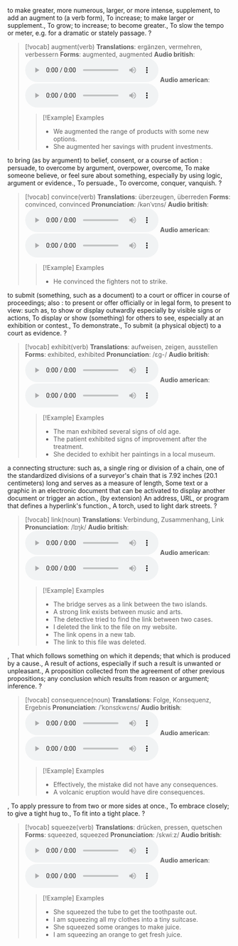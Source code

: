 to make greater, more numerous, larger, or more intense, supplement, to add an augment to (a verb form), To increase; to make larger or supplement., To grow; to increase; to become greater., To slow the tempo or meter, e.g. for a dramatic or stately passage.
?
>[!vocab] augment(verb)
>**Translations**: ergänzen, vermehren, verbessern
>**Forms**: augmented, augmented
>**Audio british**: <audio controls><source src=https://assets.linguee.com/static/29c6282c/mp3/EN_UK/c5/c5343dde4ad1c4ce6e65bb8d9cc0682e-200.mp3 type="audio/mpeg">Unsupported.</audio>
>**Audio american**: <audio controls><source src=https://assets.linguee.com/static/29c6282c/mp3/EN_US/c5/c5343dde4ad1c4ce6e65bb8d9cc0682e-200.mp3 type="audio/mpeg">Unsupported.</audio>
>>[!Example] Examples
>>- We augmented the range of products with some new options.
>>- She augmented her savings with prudent investments.

to bring (as by argument) to belief, consent, or a course of action : persuade, to overcome by argument, overpower, overcome, To make someone believe, or feel sure about something, especially by using logic, argument or evidence., To persuade., To overcome, conquer, vanquish.
?
>[!vocab] convince(verb)
>**Translations**: überzeugen, überreden
>**Forms**: convinced, convinced
>**Pronunciation**: /kənˈvɪns/
>**Audio british**: <audio controls><source src=https://assets.linguee.com/static/29c6282c/mp3/EN_UK/d9/d966a024a058e078e0b04ad6af5fd844-200.mp3 type="audio/mpeg">Unsupported.</audio>
>**Audio american**: <audio controls><source src=https://assets.linguee.com/static/29c6282c/mp3/EN_US/d9/d966a024a058e078e0b04ad6af5fd844-200.mp3 type="audio/mpeg">Unsupported.</audio>
>>[!Example] Examples
>>- He convinced the fighters not to strike.

to submit (something, such as a document) to a court or officer in course of proceedings; also : to present or offer officially or in legal form, to present to view: such as, to show or display outwardly especially by visible signs or actions, To display or show (something) for others to see, especially at an exhibition or contest., To demonstrate., To submit (a physical object) to a court as evidence.
?
>[!vocab] exhibit(verb)
>**Translations**: aufweisen, zeigen, ausstellen
>**Forms**: exhibited, exhibited
>**Pronunciation**: /ɛɡ-/
>**Audio british**: <audio controls><source src=https://assets.linguee.com/static/29c6282c/mp3/EN_UK/22/22645ed8b5f5fa4b597d0fe61bed6a96-200.mp3 type="audio/mpeg">Unsupported.</audio>
>**Audio american**: <audio controls><source src=https://assets.linguee.com/static/29c6282c/mp3/EN_US/22/22645ed8b5f5fa4b597d0fe61bed6a96-200.mp3 type="audio/mpeg">Unsupported.</audio>
>>[!Example] Examples
>>- The man exhibited several signs of old age.
>>- The patient exhibited signs of improvement after the treatment.
>>- She decided to exhibit her paintings in a local museum.

a connecting structure: such as, a single ring or division of a chain, one of the standardized divisions of a surveyor's chain that is 7.92 inches (20.1 centimeters) long and serves as a measure of length, Some text or a graphic in an electronic document that can be activated to display another document or trigger an action., (by extension) An address, URL, or program that defines a hyperlink's function., A torch, used to light dark streets.
?
>[!vocab] link(noun)
>**Translations**: Verbindung, Zusammenhang, Link
>**Pronunciation**: /lɪŋk/
>**Audio british**: <audio controls><source src=https://assets.linguee.com/static/29c6282c/mp3/EN_UK/2a/2a304a1348456ccd2234cd71a81bd338-101.mp3 type="audio/mpeg">Unsupported.</audio>
>**Audio american**: <audio controls><source src=https://assets.linguee.com/static/29c6282c/mp3/EN_US/2a/2a304a1348456ccd2234cd71a81bd338-101.mp3 type="audio/mpeg">Unsupported.</audio>
>>[!Example] Examples
>>- The bridge serves as a link between the two islands.
>>- A strong link exists between music and arts.
>>- The detective tried to find the link between two cases.
>>- I deleted the link to the file on my website.
>>- The link opens in a new tab.
>>- The link to this file was deleted.

, That which follows something on which it depends; that which is produced by a cause., A result of actions, especially if such a result is unwanted or unpleasant., A proposition collected from the agreement of other previous propositions; any conclusion which results from reason or argument; inference.
?
>[!vocab] consequence(noun)
>**Translations**: Folge, Konsequenz, Ergebnis
>**Pronunciation**: /ˈkɒnsɪkwɛns/
>**Audio british**: <audio controls><source src=https://assets.linguee.com/static/29c6282c/mp3/EN_UK/da/da9c3748877e7cc063dea8073b33986d-100.mp3 type="audio/mpeg">Unsupported.</audio>
>**Audio american**: <audio controls><source src=https://assets.linguee.com/static/29c6282c/mp3/EN_US/da/da9c3748877e7cc063dea8073b33986d-100.mp3 type="audio/mpeg">Unsupported.</audio>
>>[!Example] Examples
>>- Effectively, the mistake did not have any consequences.
>>- A volcanic eruption would have dire consequences.

, To apply pressure to from two or more sides at once., To embrace closely; to give a tight hug to., To fit into a tight place.
?
>[!vocab] squeeze(verb)
>**Translations**: drücken, pressen, quetschen
>**Forms**: squeezed, squeezed
>**Pronunciation**: /skwiːz/
>**Audio british**: <audio controls><source src=https://assets.linguee.com/static/29c6282c/mp3/EN_UK/c6/c695be4ac9d9282355db8c412a4d0a84-200.mp3 type="audio/mpeg">Unsupported.</audio>
>**Audio american**: <audio controls><source src=https://assets.linguee.com/static/29c6282c/mp3/EN_US/c6/c695be4ac9d9282355db8c412a4d0a84-200.mp3 type="audio/mpeg">Unsupported.</audio>
>>[!Example] Examples
>>- She squeezed the tube to get the toothpaste out.
>>- I am squeezing all my clothes into a tiny suitcase.
>>- She squeezed some oranges to make juice.
>>- I am squeezing an orange to get fresh juice.


